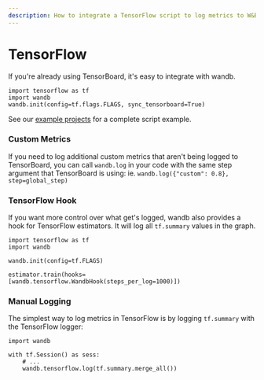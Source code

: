 ```yaml
---
description: How to integrate a TensorFlow script to log metrics to W&B
---
```


# TensorFlow

If you're already using TensorBoard, it's easy to integrate with wandb.

```text
import tensorflow as tf
import wandb
wandb.init(config=tf.flags.FLAGS, sync_tensorboard=True)
```

See our [example projects](../example-projects/) for a complete script example.

### Custom Metrics

If you need to log additional custom metrics that aren't being logged to TensorBoard, you can call `wandb.log` in your code with the same step argument that TensorBoard is using: ie. `wandb.log({"custom": 0.8}, step=global_step)`

### TensorFlow Hook

If you want more control over what get's logged, wandb also provides a hook for TensorFlow estimators. It will log all `tf.summary` values in the graph.

```text
import tensorflow as tf
import wandb

wandb.init(config=tf.FLAGS)

estimator.train(hooks=[wandb.tensorflow.WandbHook(steps_per_log=1000)])
```

### Manual Logging

The simplest way to log metrics in TensorFlow is by logging `tf.summary` with the TensorFlow logger:

```text
import wandb

with tf.Session() as sess:
    # ...
    wandb.tensorflow.log(tf.summary.merge_all())
```

